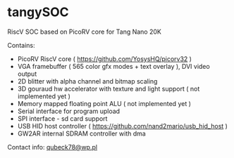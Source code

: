 # tangySOC
RiscV SOC based on PicoRV core for Tang Nano 20K

Contains:
- PicoRV RiscV core ( https://github.com/YosysHQ/picorv32 )
- VGA framebuffer ( 565 color gfx modes + text overlay ), DVI video output
- 2D blitter with alpha channel and bitmap scaling 
- 3D gouraud hw accelerator with texture and light support ( not implemented yet )
- Memory mapped floating point ALU ( not implemented yet )
- Serial interface for program upload
- SPI interface - sd card support 
- USB HID host controller ( https://github.com/nand2mario/usb_hid_host ) 
- GW2AR internal SDRAM controller with dma


Contact info: qubeck78@wp.pl
